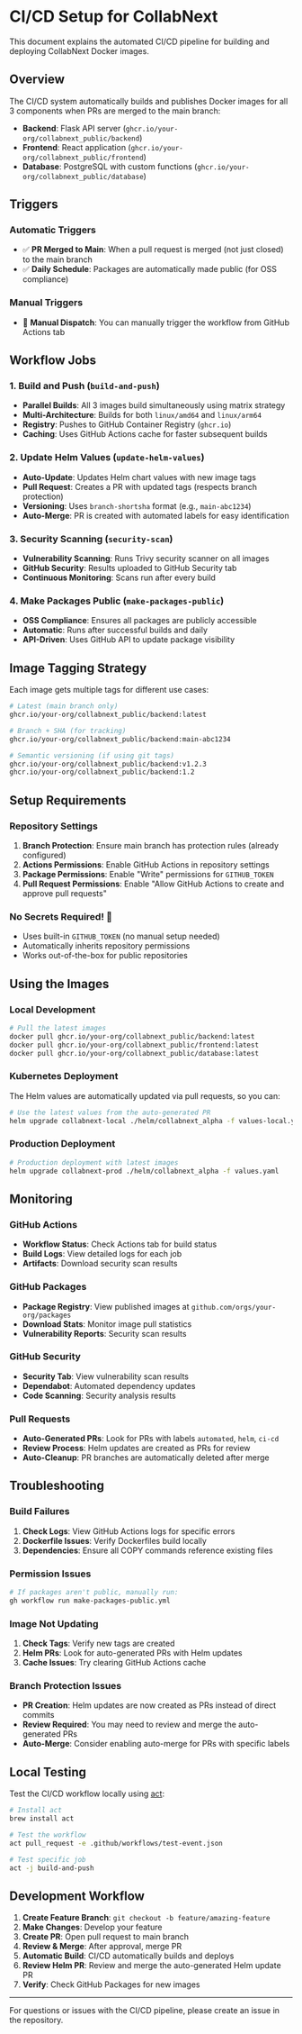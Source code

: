 # CI/CD Setup for CollabNext

This document explains the automated CI/CD pipeline for building and deploying CollabNext Docker images.

## Overview

The CI/CD system automatically builds and publishes Docker images for all 3 components when PRs are merged to the main branch:

- **Backend**: Flask API server (`ghcr.io/your-org/collabnext_public/backend`)
- **Frontend**: React application (`ghcr.io/your-org/collabnext_public/frontend`)  
- **Database**: PostgreSQL with custom functions (`ghcr.io/your-org/collabnext_public/database`)

## Triggers

### Automatic Triggers
- ✅ **PR Merged to Main**: When a pull request is merged (not just closed) to the main branch
- ✅ **Daily Schedule**: Packages are automatically made public (for OSS compliance)

### Manual Triggers
- 🔧 **Manual Dispatch**: You can manually trigger the workflow from GitHub Actions tab

## Workflow Jobs

### 1. Build and Push (`build-and-push`)
- **Parallel Builds**: All 3 images build simultaneously using matrix strategy
- **Multi-Architecture**: Builds for both `linux/amd64` and `linux/arm64`
- **Registry**: Pushes to GitHub Container Registry (`ghcr.io`)
- **Caching**: Uses GitHub Actions cache for faster subsequent builds

### 2. Update Helm Values (`update-helm-values`)
- **Auto-Update**: Updates Helm chart values with new image tags
- **Pull Request**: Creates a PR with updated tags (respects branch protection)
- **Versioning**: Uses `branch-shortsha` format (e.g., `main-abc1234`)
- **Auto-Merge**: PR is created with automated labels for easy identification

### 3. Security Scanning (`security-scan`)
- **Vulnerability Scanning**: Runs Trivy security scanner on all images
- **GitHub Security**: Results uploaded to GitHub Security tab
- **Continuous Monitoring**: Scans run after every build

### 4. Make Packages Public (`make-packages-public`)
- **OSS Compliance**: Ensures all packages are publicly accessible
- **Automatic**: Runs after successful builds and daily
- **API-Driven**: Uses GitHub API to update package visibility

## Image Tagging Strategy

Each image gets multiple tags for different use cases:

```bash
# Latest (main branch only)
ghcr.io/your-org/collabnext_public/backend:latest

# Branch + SHA (for tracking)
ghcr.io/your-org/collabnext_public/backend:main-abc1234

# Semantic versioning (if using git tags)
ghcr.io/your-org/collabnext_public/backend:v1.2.3
ghcr.io/your-org/collabnext_public/backend:1.2
```

## Setup Requirements

### Repository Settings
1. **Branch Protection**: Ensure main branch has protection rules (already configured)
2. **Actions Permissions**: Enable GitHub Actions in repository settings
3. **Package Permissions**: Enable "Write" permissions for `GITHUB_TOKEN`
4. **Pull Request Permissions**: Enable "Allow GitHub Actions to create and approve pull requests"

### No Secrets Required! 🎉
- Uses built-in `GITHUB_TOKEN` (no manual setup needed)
- Automatically inherits repository permissions
- Works out-of-the-box for public repositories

## Using the Images

### Local Development
```bash
# Pull the latest images
docker pull ghcr.io/your-org/collabnext_public/backend:latest
docker pull ghcr.io/your-org/collabnext_public/frontend:latest
docker pull ghcr.io/your-org/collabnext_public/database:latest
```

### Kubernetes Deployment
The Helm values are automatically updated via pull requests, so you can:
```bash
# Use the latest values from the auto-generated PR
helm upgrade collabnext-local ./helm/collabnext_alpha -f values-local.yaml
```

### Production Deployment
```bash
# Production deployment with latest images
helm upgrade collabnext-prod ./helm/collabnext_alpha -f values.yaml
```

## Monitoring

### GitHub Actions
- **Workflow Status**: Check Actions tab for build status
- **Build Logs**: View detailed logs for each job
- **Artifacts**: Download security scan results

### GitHub Packages
- **Package Registry**: View published images at `github.com/orgs/your-org/packages`
- **Download Stats**: Monitor image pull statistics
- **Vulnerability Reports**: Security scan results

### GitHub Security
- **Security Tab**: View vulnerability scan results
- **Dependabot**: Automated dependency updates
- **Code Scanning**: Security analysis results

### Pull Requests
- **Auto-Generated PRs**: Look for PRs with labels `automated`, `helm`, `ci-cd`
- **Review Process**: Helm updates are created as PRs for review
- **Auto-Cleanup**: PR branches are automatically deleted after merge

## Troubleshooting

### Build Failures
1. **Check Logs**: View GitHub Actions logs for specific errors
2. **Dockerfile Issues**: Verify Dockerfiles build locally
3. **Dependencies**: Ensure all COPY commands reference existing files

### Permission Issues
```bash
# If packages aren't public, manually run:
gh workflow run make-packages-public.yml
```

### Image Not Updating
1. **Check Tags**: Verify new tags are created
2. **Helm PRs**: Look for auto-generated PRs with Helm updates
3. **Cache Issues**: Try clearing GitHub Actions cache

### Branch Protection Issues
- **PR Creation**: Helm updates are now created as PRs instead of direct commits
- **Review Required**: You may need to review and merge the auto-generated PRs
- **Auto-Merge**: Consider enabling auto-merge for PRs with specific labels

## Local Testing

Test the CI/CD workflow locally using [act](https://github.com/nektos/act):

```bash
# Install act
brew install act

# Test the workflow
act pull_request -e .github/workflows/test-event.json

# Test specific job
act -j build-and-push
```

## Development Workflow

1. **Create Feature Branch**: `git checkout -b feature/amazing-feature`
2. **Make Changes**: Develop your feature
3. **Create PR**: Open pull request to main branch
4. **Review & Merge**: After approval, merge PR
5. **Automatic Build**: CI/CD automatically builds and deploys
6. **Review Helm PR**: Review and merge the auto-generated Helm update PR
7. **Verify**: Check GitHub Packages for new images

---

For questions or issues with the CI/CD pipeline, please create an issue in the repository. 